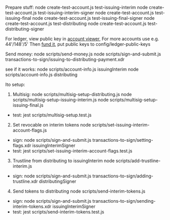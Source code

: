 Prepare stuff:
node create-test-account.js test-issuing-interim
node create-test-account.js test-issuing-interim-signer
node create-test-account.js test-issuing-final
node create-test-account.js test-issuing-final-signer
node create-test-account.js test-distributing
node create-test-account.js test-distributing-signer

For ledger, view public key in [account viewer](https://www.stellar.org/account-viewer/#!/dashboard), For more accounts use e.g. 44'/148'/5' Then [fund it](https://www.stellar.org/laboratory/#account-creator), put public keys to config/ledger-public-keys

Send money:
node scripts/send-money.js
node scripts/sign-and-submit.js transactions-to-sign/issuing-to-distributing-payment.xdr 

see if it works:
node scripts/account-info.js issuingInterim
node scripts/account-info.js distributing

Ito setup:
1. Multisig:
node scripts/multisig-setup-distributing.js
node scripts/multisig-setup-issuing-interim.js
node scripts/multisig-setup-issuing-final.js
- test: 
jest scripts/multisig-setup.test.js 
2. Set revocable on interim tokens
node scripts/set-issuing-interim-account-flags.js
- sign: 
node scripts/sign-and-submit.js transactions-to-sign/setting-flags.xdr issuingInterimSigner
- test: 
jest scripts/set-issuing-interim-account-flags.test.js
3. Trustline from distributing to issuingInterim
node scripts/add-trustline-interim.js
- sign:
node scripts/sign-and-submit.js transactions-to-sign/adding-trustline.xdr distributingSigner
4. Send tokens to distributing
node scripts/send-interim-tokens.js 
- sign:
node scripts/sign-and-submit.js transactions-to-sign/sending-interim-tokens.xdr issuingInterimSigner
- test:
jest scripts/send-interim-tokens.test.js